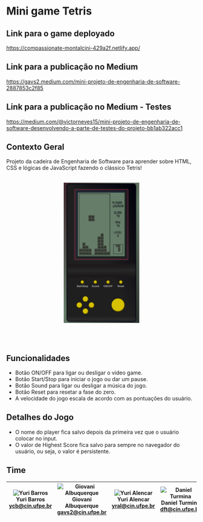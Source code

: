 # Mini game Tetris

## Link para o game deployado
https://compassionate-montalcini-429a2f.netlify.app/

## Link para a publicação no Medium
https://gavs2.medium.com/mini-projeto-de-engenharia-de-software-2887853c2f85

## Link para a publicação no Medium - Testes
https://medium.com/@victorneves15/mini-projeto-de-engenharia-de-software-desenvolvendo-a-parte-de-testes-do-projeto-bb1ab322acc1

## Contexto Geral
Projeto da cadeira de Engenharia de Software para aprender sobre HTML, CSS e lógicas de JavaScript fazendo o clássico Tetris!
<br></br>
<p align="center">
  <img src="./gameImage.jpg" width="200">
</p>
<br></br>

## Funcionalidades
 - Botão ON/OFF para ligar ou desligar o video game.
 - Botão Start/Stop para iniciar o jogo ou dar um pause.
 - Botão Sound para ligar ou desligar a música do jogo.
 - Botão Reset para resetar a fase do zero.
 - A velocidade do jogo escala de acordo com as pontuações do usuário.

## Detalhes do Jogo
- O nome do player fica salvo depois da primeira vez que o usuário colocar no input.
- O valor de Highest Score fica salvo para sempre no navegador do usuário, ou seja, o valor é persistente.
## Time

| <img src="https://avatars.githubusercontent.com/u/50000444?v=4" width="100px;" alt="Yuri Barros"/><br>Yuri Barros<br><ycb@cin.ufpe.br>|<img src="https://avatars.githubusercontent.com/u/51493065?v=4" width="100px;" alt="Giovani Albuquerque"/> <br>Giovani Albuquerque<br><gavs2@cin.ufpe.br>|<img src="https://avatars.githubusercontent.com/u/54999186?v=4" width="100px;" alt="Yuri Alencar"/> <br>Yuri Alencar<br><yral@cin.ufpe.br>|<img src="https://avatars.githubusercontent.com/u/54449053?v=4" width="100px;" alt="Daniel Turmina"/> <br>Daniel Turmina<br><dft@cin.ufpe.br> |<img src="https://avatars.githubusercontent.com/u/23541859?v=4" width="100px;" alt="Victor Barros"/> <br>Victor Barros<br><vbmn@cin.ufpe.br>|
|-|-|-|-|-|
